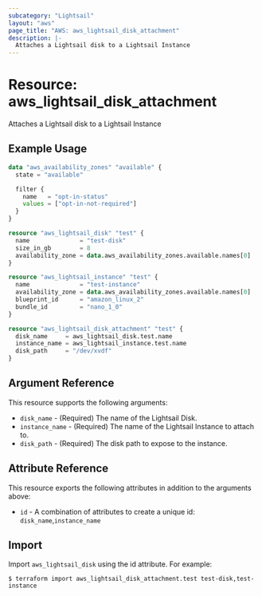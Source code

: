 ```yaml
---
subcategory: "Lightsail"
layout: "aws"
page_title: "AWS: aws_lightsail_disk_attachment"
description: |-
  Attaches a Lightsail disk to a Lightsail Instance
---
```


# Resource: aws_lightsail_disk_attachment

Attaches a Lightsail disk to a Lightsail Instance

## Example Usage

```terraform
data "aws_availability_zones" "available" {
  state = "available"

  filter {
    name   = "opt-in-status"
    values = ["opt-in-not-required"]
  }
}

resource "aws_lightsail_disk" "test" {
  name              = "test-disk"
  size_in_gb        = 8
  availability_zone = data.aws_availability_zones.available.names[0]
}

resource "aws_lightsail_instance" "test" {
  name              = "test-instance"
  availability_zone = data.aws_availability_zones.available.names[0]
  blueprint_id      = "amazon_linux_2"
  bundle_id         = "nano_1_0"
}

resource "aws_lightsail_disk_attachment" "test" {
  disk_name     = aws_lightsail_disk.test.name
  instance_name = aws_lightsail_instance.test.name
  disk_path     = "/dev/xvdf"
}
```

## Argument Reference

This resource supports the following arguments:

* `disk_name` - (Required) The name of the Lightsail Disk.
* `instance_name` - (Required) The name of the Lightsail Instance to attach to.
* `disk_path` - (Required) The disk path to expose to the instance.

## Attribute Reference

This resource exports the following attributes in addition to the arguments above:

* `id` - A combination of attributes to create a unique id: `disk_name`,`instance_name`

## Import

Import `aws_lightsail_disk` using the id attribute. For example:

```shell
$ terraform import aws_lightsail_disk_attachment.test test-disk,test-instance
```
